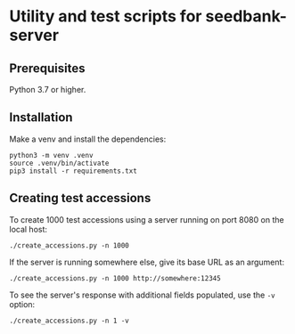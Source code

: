 # Utility and test scripts for seedbank-server

## Prerequisites

Python 3.7 or higher.

## Installation

Make a venv and install the dependencies:

```
python3 -m venv .venv
source .venv/bin/activate
pip3 install -r requirements.txt
```

## Creating test accessions

To create 1000 test accessions using a server running on port 8080 on the local host:

```
./create_accessions.py -n 1000
```

If the server is running somewhere else, give its base URL as an argument:

```
./create_accessions.py -n 1000 http://somewhere:12345
```

To see the server's response with additional fields populated, use the `-v` option:

```
./create_accessions.py -n 1 -v
```

